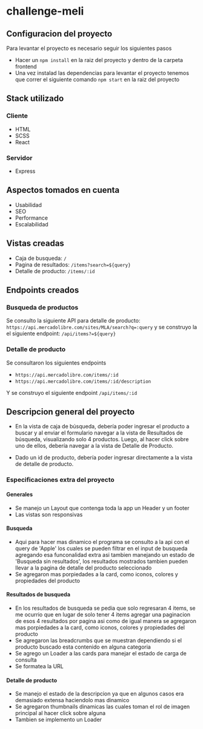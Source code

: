 # challenge-meli

## Configuracion del proyecto
Para levantar el proyecto es necesario seguir los siguientes pasos

- Hacer un `npm install` en la raiz del proyecto y dentro de la carpeta frontend
- Una vez instalad las dependencias para levantar el proyecto tenemos que correr el siguiente comando `npm start` en la raiz del proyecto

## Stack utilizado

### Cliente

- HTML
- SCSS
- React

### Servidor

- Express

## Aspectos tomados en cuenta

- Usabilidad
- SEO
- Performance
- Escalabilidad

## Vistas creadas

- Caja de busqueda: `/`
- Pagina de resultados: `/items?search=${query}`
- Detalle de producto: `/items/:id`

## Endpoints creados

### Busqueda de productos

Se consulto la siguiente API para detalle de producto: `https://api.mercadolibre.com/sites/MLA/search?q=:query` y se construyo la el siguiente endpoint: `/api/items?=${query}`

### Detalle de producto

Se consultaron los siguientes endpoints
- `https://api.mercadolibre.com/items/:id`
- `https://api.mercadolibre.com/items/:id​/description`

Y se construyo el siguiente endpoint `/api/items/:id`

## Descripcion general del proyecto

- En la vista de caja de búsqueda, debería poder ingresar el producto a buscar y al enviar el
formulario navegar a la vista de Resultados de búsqueda, visualizando solo 4 productos. Luego,
al hacer click sobre uno de ellos, debería navegar a la vista de Detalle de Producto.

- Dado un id de producto, debería poder ingresar directamente a la vista de detalle de producto.

### Especificaciones extra del proyecto

#### Generales
- Se manejo un Layout que contenga toda la app un Header y un footer
- Las vistas son responsivas

#### Busqueda

- Aqui para hacer mas dinamico el programa se consulto a la api con el query de 'Apple' los cuales se pueden filtrar en el input de busqueda agregando esa funconalidad extra asi tambien manejando un estado de 'Busqueda sin resultados', los resultados mostrados tambien pueden llevar a la pagina de detalle del producto seleccionado
-  Se agregaron mas porpiedades a la card, como iconos, colores y propiedades del producto

#### Resultados de busqueda

- En los resultados de busqueda se pedia que solo regresaran 4 items, se me ocurrio que en lugar de solo tener 4 items agregar una paginacion de esos 4 resultados por pagina asi como de igual manera se agregaron mas porpiedades a la card, como iconos, colores y propiedades del producto
- Se agregaron las breadcrumbs que se muestran dependiendo si el producto buscado esta contenido en alguna categoria
- Se agrego un Loader a las cards para manejar el estado de carga de consulta
- Se formatea la URL

#### Detalle de producto
- Se manejo el estado de la descripcion ya que en algunos casos era demasiado extensa haciendolo mas dinamico
- Se agregaron thumbnails dinamicas las cuales toman el rol de imagen principal al hacer click sobre alguna
- Tambien se implemento un Loader 
